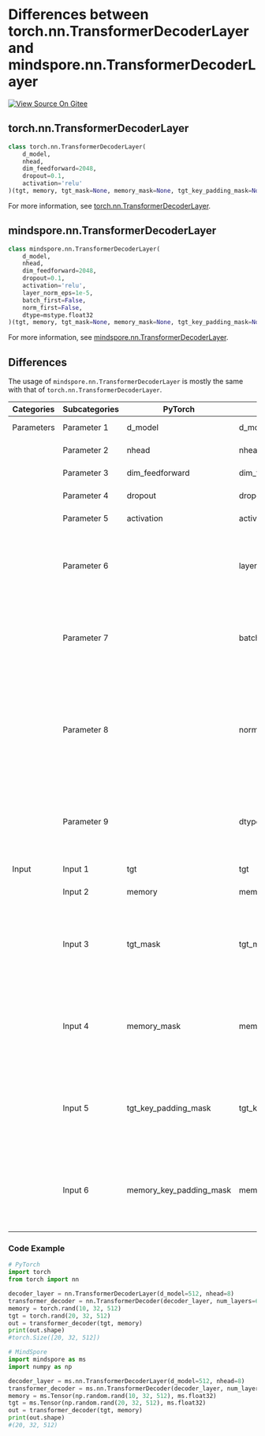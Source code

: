 # Differences between torch.nn.TransformerDecoderLayer and mindspore.nn.TransformerDecoderLayer

[![View Source On Gitee](https://mindspore-website.obs.cn-north-4.myhuaweicloud.com/website-images/r2.4.10/resource/_static/logo_source_en.svg)](https://gitee.com/mindspore/docs/blob/r2.4.10/docs/mindspore/source_en/note/api_mapping/pytorch_diff/TransformerDecoderLayer.md)

## torch.nn.TransformerDecoderLayer

```python
class torch.nn.TransformerDecoderLayer(
    d_model,
    nhead,
    dim_feedforward=2048,
    dropout=0.1,
    activation='relu'
)(tgt, memory, tgt_mask=None, memory_mask=None, tgt_key_padding_mask=None, memory_key_padding_mask=None)
```

For more information, see [torch.nn.TransformerDecoderLayer](https://pytorch.org/docs/1.8.1/generated/torch.nn.TransformerDecoderLayer.html).

## mindspore.nn.TransformerDecoderLayer

```python
class mindspore.nn.TransformerDecoderLayer(
    d_model,
    nhead,
    dim_feedforward=2048,
    dropout=0.1,
    activation='relu',
    layer_norm_eps=1e-5,
    batch_first=False,
    norm_first=False,
    dtype=mstype.float32
)(tgt, memory, tgt_mask=None, memory_mask=None, tgt_key_padding_mask=None, memory_key_padding_mask=None)
```

For more information, see [mindspore.nn.TransformerDecoderLayer](https://mindspore.cn/docs/en/r2.4.10/api_python/nn/mindspore.nn.TransformerDecoderLayer.html).

## Differences

The usage of `mindspore.nn.TransformerDecoderLayer` is mostly the same with that of `torch.nn.TransformerDecoderLayer`.

| Categories | Subcategories |PyTorch | MindSpore | Difference |
| --- | ---   | ---   | ---        |---  |
| Parameters | Parameter 1 | d_model       | d_model        | Consistent function |
|      | Parameter 2 | nhead           | nhead | Consistent function |
|      | Parameter 3 | dim_feedforward        | dim_feedforward | Consistent function |
|      | Parameter 4 | dropout        | dropout | Consistent function |
|      | Parameter 5 | activation        | activation | Consistent function |
|      | Parameter 6 |         | layer_norm_eps | In MindSpore, the value of eps can be set in LayerNorm, PyTorch does not have this function |
|      | Parameter 7 |         | batch_first | In MindSpore, first batch can be set as batch dimension, PyTorch does not have this function |
|      | Parameter 8 |         | norm_first | In MindSpore, LayerNorm can be set in between Multiheadttention Layer and FeedForward Layer or after, PyTorch does not have this function |
|      | Parameter 9 |         | dtype          | In MindSpore, dtype can be set in Parameters using 'dtype'. PyTorch does not have this function. |
| Input  | Input 1 | tgt            | tgt | Consistent function                                               |
|     | Input 2 | memory           | memory | Consistent function                                             |
|     | Input 3 | tgt_mask      | tgt_mask | In MindSpore, dtype can be set as float or bool Tensor; in PyTorch dtype can be set as float, byte or bool Tensor. |
|     | Input 4 | memory_mask      | memory_mask | In MindSpore, dtype can be set as float or bool Tensor; in PyTorch dtype can be set as float, byte or bool Tensor. |
|     | Input 5 | tgt_key_padding_mask      | tgt_key_padding_mask | In MindSpore, dtype can be set as float or bool Tensor; in PyTorch dtype can be set as byte or bool Tensor. |
|     | Input 6 | memory_key_padding_mask      | memory_key_padding_mask | In MindSpore, dtype can be set as float or bool Tensor; in PyTorch dtype can be set as byte or bool Tensor. |

### Code Example

```python
# PyTorch
import torch
from torch import nn

decoder_layer = nn.TransformerDecoderLayer(d_model=512, nhead=8)
transformer_decoder = nn.TransformerDecoder(decoder_layer, num_layers=6)
memory = torch.rand(10, 32, 512)
tgt = torch.rand(20, 32, 512)
out = transformer_decoder(tgt, memory)
print(out.shape)
#torch.Size([20, 32, 512])

# MindSpore
import mindspore as ms
import numpy as np

decoder_layer = ms.nn.TransformerDecoderLayer(d_model=512, nhead=8)
transformer_decoder = ms.nn.TransformerDecoder(decoder_layer, num_layers=6)
memory = ms.Tensor(np.random.rand(10, 32, 512), ms.float32)
tgt = ms.Tensor(np.random.rand(20, 32, 512), ms.float32)
out = transformer_decoder(tgt, memory)
print(out.shape)
#(20, 32, 512)
```
